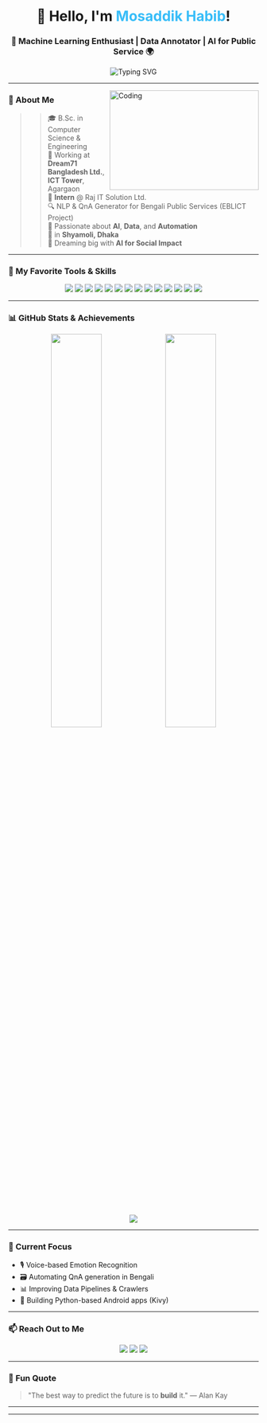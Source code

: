 <h1 align="center">👋 Hello, I'm <span style="color:#38BDF8;">Mosaddik Habib</span>!</h1>
<h3 align="center">🚀 Machine Learning Enthusiast | Data Annotator | AI for Public Service 🌍</h3>

<p align="center">
  <img src="https://readme-typing-svg.demolab.com?font=Fira+Code&size=24&pause=1000&color=38BDF8&center=true&vCenter=true&width=700&lines=%F0%9F%8C%9F+CSE+Graduate+%F0%9F%8E%93;%F0%9F%93%9D+Data+Annotator+%7C+NLP+%7C+Computer+Vision+%F0%9F%96%8C%EF%B8%8F;%F0%9F%8C%90+AI+for+Social+Impact+%7C+Intern+%40+rajIT+%F0%9F%A7%91%E2%80%8D%F0%9F%92%BB;%F0%9F%93%8D+Based+in+Shyamoli%2C+Bangladesh+%F0%9F%87%A7%F0%9F%87%AD" alt="Typing SVG" />
</p>


---

<img align="right" alt="Coding" width="300" height="200" src="https://media.giphy.com/media/qgQUggAC3Pfv687qPC/giphy.gif" />

### 🌟 About Me

 >> 🎓 B.Sc. in Computer Science & Engineering  
 >> 🏢 Working at **Dream71 Bangladesh Ltd.**, **ICT Tower**, Agargaon  
 >> 💼 **Intern** @ Raj IT Solution Ltd.  
 >> 🔍 NLP & QnA Generator for Bengali Public Services (EBLICT Project)  
 >> 💬 Passionate about **AI**, **Data**, and **Automation**  
 >> 📍  in **Shyamoli, Dhaka**  
 >> 🧠 Dreaming big with **AI for Social Impact**  

---

### 🧰 My Favorite Tools & Skills

<p align="center">
  <img src="https://img.shields.io/badge/-Python-3776AB?style=for-the-badge&logo=python&logoColor=white"/>
  <img src="https://img.shields.io/badge/-C/C++-00599C?style=for-the-badge&logo=cplusplus&logoColor=white"/>
  <img src="https://img.shields.io/badge/-TensorFlow-FF6F00?style=for-the-badge&logo=tensorflow&logoColor=white"/>
  <img src="https://img.shields.io/badge/-YOLOv5-00BCF2?style=for-the-badge&logo=github&logoColor=white"/>
  <img src="https://img.shields.io/badge/-Kivy-FF7043?style=for-the-badge&logo=python"/>
  <img src="https://img.shields.io/badge/-CustomTkinter-4B0082?style=for-the-badge"/>
  <img src="https://img.shields.io/badge/-ttkinter-008080?style=for-the-badge"/>
  <img src="https://img.shields.io/badge/-ttkbootstrap-7952B3?style=for-the-badge"/>
  <img src="https://img.shields.io/badge/-HTML-E34F26?style=for-the-badge&logo=html5&logoColor=white"/>
  <img src="https://img.shields.io/badge/-CSS-1572B6?style=for-the-badge&logo=css3&logoColor=white"/>
  <img src="https://img.shields.io/badge/-JavaScript-F7DF1E?style=for-the-badge&logo=javascript&logoColor=black"/>
  <img src="https://img.shields.io/badge/-Django-092E20?style=for-the-badge&logo=django&logoColor=white"/>
  <img src="https://img.shields.io/badge/-SQLite-003B57?style=for-the-badge&logo=sqlite&logoColor=white"/>
  <img src="https://img.shields.io/badge/-MySQL-4479A1?style=for-the-badge&logo=mysql&logoColor=white"/>
</p>


---

### 📊 GitHub Stats & Achievements

<p align="center">
  <img src="https://github-readme-stats.vercel.app/api?username=MosaddikHabib&show_icons=true&theme=radical" width="45%">
  <img src="https://github-readme-streak-stats.herokuapp.com?user=MosaddikHabib&theme=radical&date_format=M%20j%5B%2C%20Y%5D" width="45%">
</p>

<p align="center">
  <img src="https://github-profile-trophy.vercel.app/?username=MosaddikHabib&theme=gruvbox&row=1&column=6" />
</p>

---

### 🧠 Current Focus

- 🎙️ Voice-based Emotion Recognition  
- 🗃️ Automating QnA generation in Bengali  
- 📊 Improving Data Pipelines & Crawlers  
- 📱 Building Python-based Android apps (Kivy)

---

### 📫 Reach Out to Me

<p align="center">
  <a href="mailto:m.habib0407@gmail.com"><img src="https://img.shields.io/badge/-Gmail-D14836?style=for-the-badge&logo=gmail&logoColor=white"/></a>
  <a href="[https://linkedin.com/in/mosaddikhabib](https://www.linkedin.com/in/mosaddik-habib/)"><img src="https://img.shields.io/badge/-LinkedIn-0077B5?style=for-the-badge&logo=linkedin&logoColor=white"/></a>
  <a href="https://github.com/MosaddikHabib"><img src="https://img.shields.io/badge/-GitHub-black?style=for-the-badge&logo=github&logoColor=white"/></a>
</p>

---

### 💬 Fun Quote

> "The best way to predict the future is to **build** it." — Alan Kay
---
---

